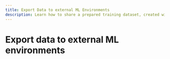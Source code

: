 ```yaml
---
title: Export Data to external ML Environments
description: Learn how to share a prepared training dataset, created with Data Distiller, to a cloud storage location that your ML environment can read for training and scoring your model.
---
```

# Export data to external ML environments
